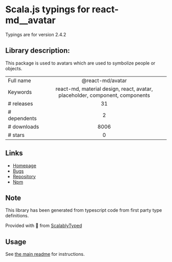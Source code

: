 
# Scala.js typings for react-md__avatar

Typings are for version 2.4.2

## Library description:
This package is used to avatars which are used to symbolize people or objects.

|                    |                 |
| ------------------ | :-------------: |
| Full name          | @react-md/avatar |
| Keywords           | react-md, material design, react, avatar, placeholder, component, components |
| # releases         | 31 |
| # dependents       | 2 |
| # downloads        | 8006 |
| # stars            | 0 |

## Links
- [Homepage](https://react-md.dev/packages/avatar/demos)
- [Bugs](https://github.com/mlaursen/react-md/issues)
- [Repository](https://github.com/mlaursen/react-md)
- [Npm](https://www.npmjs.com/package/%40react-md%2Favatar)
    


## Note
This library has been generated from typescript code from first party type definitions.

Provided with :purple_heart: from [ScalablyTyped](https://github.com/oyvindberg/ScalablyTyped)

## Usage
See [the main readme](../../readme.md) for instructions.


